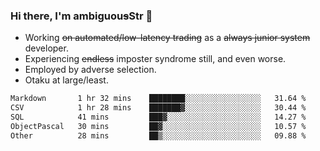 ### Hi there, I'm ambiguou~~s~~Str 👋

<!--
**ambiguoustexture/ambiguoustexture** is a ✨ _special_ ✨ repository because its `README.md` (this file) appears on your GitHub profile.

Here are some ideas to get you started:
-->
- Working ~~on automated/low-latency trading~~ as a ~~always junior system~~ developer.
- Experiencing ~~endless~~ imposter syndrome still, and even worse.
- Employed by adverse selection.
- Otaku at large/least.

<!--START_SECTION:waka-->

```txt
Markdown       1 hr 32 mins    ████████░░░░░░░░░░░░░░░░░   31.64 %
CSV            1 hr 28 mins    ███████▓░░░░░░░░░░░░░░░░░   30.44 %
SQL            41 mins         ███▓░░░░░░░░░░░░░░░░░░░░░   14.27 %
ObjectPascal   30 mins         ██▓░░░░░░░░░░░░░░░░░░░░░░   10.57 %
Other          28 mins         ██▒░░░░░░░░░░░░░░░░░░░░░░   09.88 %
```

<!--END_SECTION:waka-->
